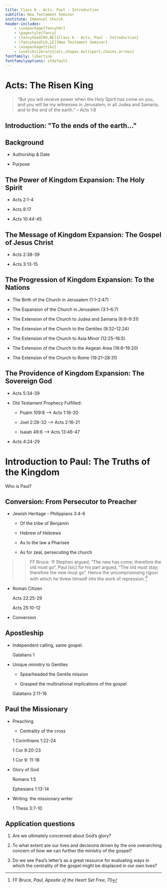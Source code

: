 ```yaml
---
title: Class 6 - Acts, Paul - Introduction
subtitle: New Testament Seminar
institute: Immanuel Church
header-includes:
    - \usepackage{fancyhdr}
    - \pagestyle{fancy}
    - \fancyhead[RO,RE]{Class 6 - Acts, Paul - Introduction}
    - \fancyhead[LO,LE]{New Testament Seminar}
    - \usepackage{tikz}
    - \usetikzlibrary{calc,shapes.multipart,chains,arrows}
fontfamily: libertine
fontfamilyoptions: sfdefault
---
```


# Acts: The Risen King

> “But you will receive power when the Holy Spirit has come on you, and you will be my witnesses in Jerusalem, in all Judea and Samaria, and to the end of the earth.” – Acts 1:8

## Introduction: "To the ends of the earth..."

## Background

- Authorship & Date

- Purpose

## The Power of Kingdom Expansion: The Holy Spirit

- Acts 2:1-4

- Acts 8:17

- Acts 10:44-45

## The Message of Kingdom Expansion: The Gospel of Jesus Christ

- Acts 2:38-39

- Acts 3:13-15

## The Progression of Kingdom Expansion: To the Nations

- The Birth of the Church in Jerusalem (1:1–2:47)

- The Expansion of the Church in Jerusalem (3:1–6:7)

- The Extension of the Church to Judea and Samaria (6:8–9:31)

- The Extension of the Church to the Gentiles (9:32–12:24)

- The Extension of the Church to Asia Minor (12:25–16:5)

- The Extension of the Church to the Aegean Area (16:6–19:20)

- The Extension of the Church to Rome (19:21–28:31)

## The Providence of Kingdom Expansion: The Sovereign God

- Acts 5:34-39

- Old Testament Prophecy Fulfilled:

  - Psalm 109:8 --> Acts 1:16-20

  - Joel 2:28-32 --> Acts 2:16-21

  - Isaiah 49:6 --> Acts 13:46-47

- Acts 4:24-29

# Introduction to Paul: The Truths of the Kingdom

Who is Paul?

## Conversion: From Persecutor to Preacher

- Jewish Heritage - Philippians 3:4-6

  - Of the tribe of Benjamin

  - Hebrew of Hebrews

  - As to the law a Pharisee

  - As for zeal, persecuting the church

>>FF Bruce: ‘If Stephen argued, “The new has come; therefore the old must go”, Paul [sic] for his part argued, “The old must stay; therefore the new must go”. Hence the uncompromising rigour with which he threw himself into the work of repression.’[^1]

- Roman Citizen

  Acts 22:25-29

  Acts 25:10-12

- Conversion

## Apostleship

- Independent calling, same gospel.

  Galatians 1

- Unique ministry to Gentiles

  - Spearheaded the Gentile mission

  - Grasped the multinational implications of the gospel

  Galatians 2:11-16

## Paul the Missionary

- Preaching

  - Centrality of the cross

  1 Corinthians 1:22-24

  1 Cor 9:20-23

  1 Cor 9: 11-18

- Glory of God

  Romans 1:5

   Ephesians 1:13-14

- Writing: the missionary writer

  1 Thess 3:7-10

## Application questions

1. Are we ultimately concerned about God’s glory?

2. To what extent are our lives and decisions driven by the one overarching concern of how we can further the ministry of the gospel?

3. Do we see Paul’s letter’s as a great resource for evaluating ways in which the centrality of the gospel might be displaced in our own lives?

[^1]: FF Bruce, _Paul, Apostle of the Heart Set Free_, 70